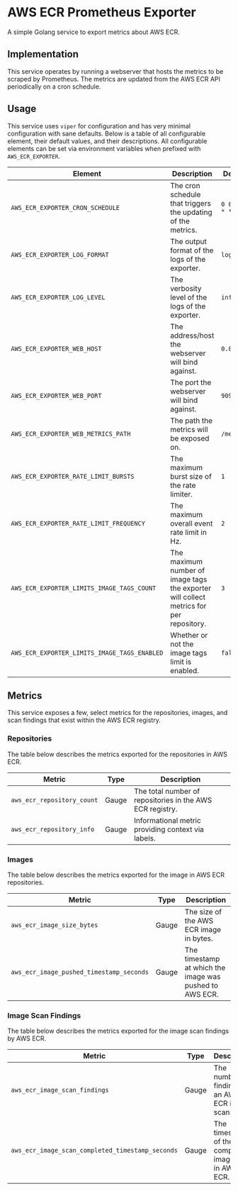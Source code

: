 # AWS ECR Prometheus Exporter

A simple Golang service to export metrics about AWS ECR.

## Implementation

This service operates by running a webserver that hosts the metrics to be scraped by
Prometheus. The metrics are updated from the AWS ECR API periodically on a cron schedule.

## Usage

This service uses `viper` for configuration and has very minimal configuration with sane
defaults. Below is a table of all configurable element, their default values, and their
descriptions. All configurable elements can be set via environment variables when prefixed
with `AWS_ECR_EXPORTER`.

| Element                                      | Description                                                                            | Default       | Values                                    |
| -------------------------------------------- | -------------------------------------------------------------------------------------- | ------------- | ----------------------------------------- |
| `AWS_ECR_EXPORTER_CRON_SCHEDULE`             | The cron schedule that triggers the updating of the metrics.                           | `0 0 * * * *` | N/A                                       |
| `AWS_ECR_EXPORTER_LOG_FORMAT`                | The output format of the logs of the exporter.                                         | `logfmt`      | `json`, `logfmt`, `text`                  |
| `AWS_ECR_EXPORTER_LOG_LEVEL`                 | The verbosity level of the logs of the exporter.                                       | `info`        | `debug`, `info`, `warn`, `error`, `fatal` |
| `AWS_ECR_EXPORTER_WEB_HOST`                  | The address/host the webserver will bind against.                                      | `0.0.0.0`     | N/A                                       |
| `AWS_ECR_EXPORTER_WEB_PORT`                  | The port the webserver will bind against.                                              | `9090`        | N/A                                       |
| `AWS_ECR_EXPORTER_WEB_METRICS_PATH`          | The path the metrics will be exposed on.                                               | `/metrics`    | N/A                                       |
| `AWS_ECR_EXPORTER_RATE_LIMIT_BURSTS`         | The maximum burst size of the rate limiter.                                            | `1`           | N/A                                       |
| `AWS_ECR_EXPORTER_RATE_LIMIT_FREQUENCY`      | The maximum overall event rate limit in Hz.                                            | `2`           | N/A                                       |
| `AWS_ECR_EXPORTER_LIMITS_IMAGE_TAGS_COUNT`   | The maximum number of image tags the exporter will collect metrics for per repository. | `3`           | N/A                                       |
| `AWS_ECR_EXPORTER_LIMITS_IMAGE_TAGS_ENABLED` | Whether or not the image tags limit is enabled.                                        | `false`       | `true`, `false`                           |

## Metrics

This service exposes a few, select metrics for the repositories, images, and scan findings
that exist within the AWS ECR registry.

### Repositories

The table below describes the metrics exported for the repositories in AWS ECR.

| Metric                     | Type  | Description                                               |
| -------------------------- | ----- | --------------------------------------------------------- |
| `aws_ecr_repository_count` | Gauge | The total number of repositories in the AWS ECR registry. |
| `aws_ecr_repository_info`  | Gauge | Informational metric providing context via labels.        |

### Images

The table below describes the metrics exported for the image in AWS ECR repositories.

| Metric                                   | Type  | Description                                             |
| ---------------------------------------- | ----- | ------------------------------------------------------- |
| `aws_ecr_image_size_bytes`               | Gauge | The size of the AWS ECR image in bytes.                 |
| `aws_ecr_image_pushed_timestamp_seconds` | Gauge | The timestamp at which the image was pushed to AWS ECR. |

### Image Scan Findings

The table below describes the metrics exported for the image scan findings by AWS ECR.

| Metric                                           | Type  | Description                                                  |
| ------------------------------------------------ | ----- | ------------------------------------------------------------ |
| `aws_ecr_image_scan_findings`                    | Gauge | The number of findings for an AWS ECR image scan.            |
| `aws_ecr_image_scan_completed_timestamp_seconds` | Gauge | The timestamp of the latest completed image scan in AWS ECR. |
